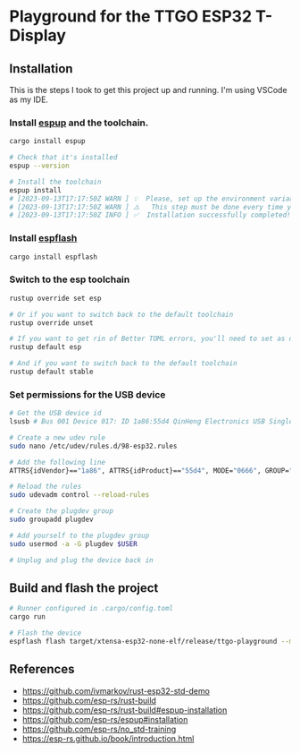 # Playground for the TTGO ESP32 T-Display

## Installation

This is the steps I took to get this project up and running. I'm using VSCode as my IDE.

### Install [espup](https://github.com/esp-rs/espup#installation) and the toolchain.

```bash
cargo install espup

# Check that it's installed
espup --version

# Install the toolchain
espup install
# [2023-09-13T17:17:50Z WARN ] 💡  Please, set up the environment variables by running: '. ~/export-esp.sh'
# [2023-09-13T17:17:50Z WARN ] ⚠️   This step must be done every time you open a new terminal.
# [2023-09-13T17:17:50Z INFO ] ✅  Installation successfully completed!
```

### Install [espflash](https://github.com/esp-rs/espflash/tree/main/espflash)
```bash
cargo install espflash
```

### Switch to the esp toolchain
```bash
rustup override set esp

# Or if you want to switch back to the default toolchain
rustup override unset

# If you want to get rin of Better TOML errors, you'll need to set as default
rustup default esp

# And if you want to switch back to the default toolchain
rustup default stable
```

### Set permissions for the USB device
```bash
# Get the USB device id
lsusb # Bus 001 Device 017: ID 1a86:55d4 QinHeng Electronics USB Single Serial

# Create a new udev rule
sudo nano /etc/udev/rules.d/98-esp32.rules

# Add the following line
ATTRS{idVendor}=="1a86", ATTRS{idProduct}=="55d4", MODE="0666", GROUP="plugdev"

# Reload the rules
sudo udevadm control --reload-rules

# Create the plugdev group
sudo groupadd plugdev

# Add yourself to the plugdev group
sudo usermod -a -G plugdev $USER

# Unplug and plug the device back in
```

## Build and flash the project
```bash
# Runner configured in .cargo/config.toml 
cargo run

# Flash the device
espflash flash target/xtensa-esp32-none-elf/release/ttgo-playground --monitor
```

## References

- https://github.com/ivmarkov/rust-esp32-std-demo
- https://github.com/esp-rs/rust-build
- https://github.com/esp-rs/rust-build#espup-installation
- https://github.com/esp-rs/espup#installation
- https://github.com/esp-rs/no_std-training
- https://esp-rs.github.io/book/introduction.html
